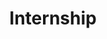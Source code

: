 ---
employer: "If P&C Insurance"
division: "Data & Analytics"
timespan: "Jun 2019 Aug 2019"
title: "Internship"
role: "Data warehouse developer"
description: "I worked with development, testing and maintainance of DW solutions using Teradata SQL, as well as 
statistical reporting through the use of Tableau."
---